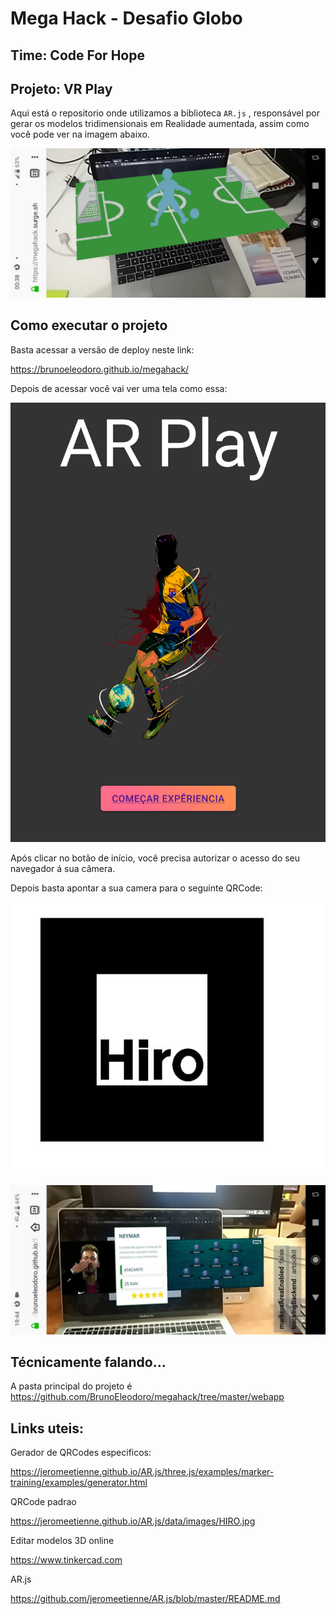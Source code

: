 # Mega Hack - Desafio Globo

## Time: Code For Hope

## Projeto: VR Play

Aqui está o repositorio onde utilizamos a biblioteca `AR.js` , responsável por gerar os modelos tridimensionais em Realidade aumentada, assim como você pode ver na imagem abaixo.

![](docs/megahack-test.jpg)

## Como executar o projeto

Basta acessar a versão de deploy neste link:

https://brunoeleodoro.github.io/megahack/

Depois de acessar você vai ver uma tela como essa:

![](./primeira_tela.png)

Após clicar no botão de início, você precisa autorizar o acesso do seu navegador á sua câmera.

Depois basta apontar a sua camera para o seguinte QRCode:

![](./HIRO.jpg)

![](./exemplo.jpg)

## Técnicamente falando... 

A pasta principal do projeto é 
https://github.com/BrunoEleodoro/megahack/tree/master/webapp

## Links uteis:

Gerador de QRCodes especificos:

https://jeromeetienne.github.io/AR.js/three.js/examples/marker-training/examples/generator.html

QRCode padrao

https://jeromeetienne.github.io/AR.js/data/images/HIRO.jpg

Editar modelos 3D online

https://www.tinkercad.com

AR.js

https://github.com/jeromeetienne/AR.js/blob/master/README.md

